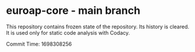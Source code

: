 # euroap-core - main branch

This repository contains frozen state of the repository.
Its history is cleared. It is used only for static code
analysis with Codacy.

Commit Time: 1698308256